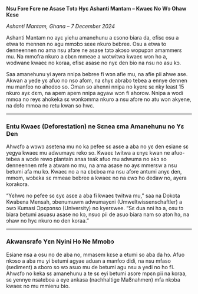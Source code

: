 **Nsu Fɔre Fɛre ne Asase Tɔtɔ Hyɛ Ashanti Mantam – Kwaeɛ No Wɔ Ohaw Kɛse**

*Ashanti Mantam, Ghana – 7 December 2024*

Ashanti Mantam no ayɛ yiehu amanehunu a ɛsono biara da, efisɛ osu a etwa to mennen no agu mmɔbɔ sɛee nkuro bebree. Osu a etwa to denneennen no ama nsu afɔre ne asase tɔtɔ akɔso wopupɔn amammerɛ mu. Na mmofra nkuro a ɛbɛn mmeae a wotwitwa kwaeɛ wɔn ho a, wodwane kwaeɛ no koraa, efisɛ asase no nyɛ den bio na nsu no asu kɔ.

Saa amanehunu yi ayera nnipa bebree fi wɔn afie mu, na afie pii ahwe ase. Akwan a yede yɛ afuo no nso afom, na ɛhyɛ abrabɔ tebea a ennye dennen mu manfoɔ no ahodoɔ so. Ɔman so ahenni nnipa no kyerɛ sɛ nky least 15 nkuro ayɛ dɛm, na apem apem nnipa agyaw wɔn fi ahorow. Nnipa a wodi mmoa no reyɛ ahokeka sɛ wɔnkɔmma nkuro a nsu afɔre no atu wɔn akyene, na dɔfo mmoa no retu kwan so hwɛ.

---

### Entu Kwaeɛ (Deforestation) ne Sɛnea ɛma Amanehunu no Yɛ Den

Ahwɛfo a wɔwɔ asetena mu no ka pefee sɛ asɛe a aba no yɛ den esiane sɛ yegya kwaeɛ mu adwumayɛ reko so. Kwaeɛ twitwa a ɛnyɛ kwan ne afuo-tebea a wɔde rewo plantain anaa teak afuo mu adwuma no akɔ so denneennen mfe a atwam no mu, na ama asase no ayɛ mmerɛw a nsu betumi afa mu kɔ. Kwaeɛ no a na ɛbɛboa ma nsu afɔre antumi anyɛ den, mmom, wɔbɛka sɛ mmeae bebree a kwaeɛ no na ɛwɔ ho dedaw no, ayera korakora.

“Yɛhwɛ no pefee sɛ ɛyɛ asɛe a aba fi kwaeɛ twitwa mu,” saa na Dokota Kwabena Mensah, ɔbenumuwm adwumayɛni (Umweltwissenschaftler) a ɔwɔ Kumasi Ɔpɛpɔnso (University) no kyerɛwee. “Sɛ dua nni hɔ a, osu tɔ biara betumi asuasu asase no kɔ, nsuo pii de asuo biara nam so atɔn hɔ, na ɔhaw no hyɛ nkuro no den koraa.”

---

### Akwansrafo Yɛn Nyini Ho Ne Mmobɔ

Esiane nsa a osu no de aba no, mmasem kɛse a etumi so aba da hɔ. Afuo nkɔso a aba mu yi betumi agyae aduan a manfoɔ didi, na nsu mfaso (sediment) a ɛboro so wɔ asuo mu de betumi agu nsu a yedi no ho fĩ. Ahwɛfo no keka sɛ amanehunu a te sɛ eyi betumi asɔre mpɛn pii na koraa, sɛ yennye nsateboa a eye ankasa (nachhaltige Maßnahmen) mfa nkɔba kwaeɛ no mu mmienu bio.
